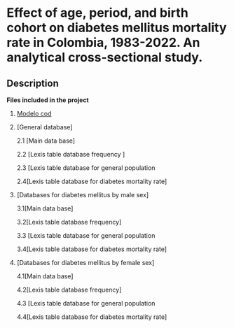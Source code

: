 # Effect of age, period, and birth cohort on diabetes mellitus mortality rate in Colombia, 1983-2022. An analytical cross-sectional study. 

## Description

**Files included in the project**

1. [Modelo cod](enlace)
   
2. [General database]

   2.1 [Main data base]

   2.2 [Lexis table database frequency ]

   2.3 [Lexis table database for general population

   2.4[Lexis table database for diabetes mortality rate]

3. [Databases for diabetes mellitus by male sex]

   3.1[Main data base]
 
   3.2[Lexis table database frequency]

   3.3 [Lexis table database for general population

   3.4[Lexis table database for diabetes mortality rate]

4. [Databases for diabetes mellitus by female sex]

   4.1[Main data base]

   4.2[Lexis table database frequency]

   4.3 [Lexis table database for general population

   4.4[Lexis table database for diabetes mortality rate]
     
